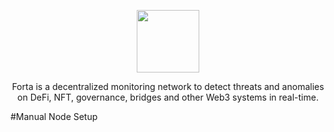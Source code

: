<p align="center">
  <img height="100" height="auto" src="https://user-images.githubusercontent.com/50621007/166480394-78f4659d-f4d8-4194-80de-a4080b207978.png">
</p>

<p align="center">Forta is a decentralized monitoring network to detect threats and anomalies on DeFi, NFT, governance, bridges and other Web3 systems in real-time.<p>

#Manual Node Setup